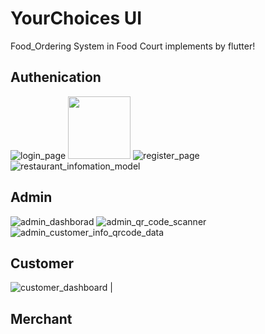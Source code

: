 # YourChoices UI
Food_Ordering System in Food Court implements by flutter!
## Authenication
![login_page](https://github.com/pakkawat-boonsri/YourChoices/assets/91787198/49866da7-93ff-4f19-a9c8-e28e5fdecf29) <img src="${https://github.com/pakkawat-boonsri/YourChoices/assets/91787198/49866da7-93ff-4f19-a9c8-e28e5fdecf29}" width="100" height="100" /> ![register_page](https://github.com/pakkawat-boonsri/YourChoices/assets/91787198/0753e5a1-bc3f-4866-bb89-f92c18124b15)  ![restaurant_infomation_model](https://github.com/pakkawat-boonsri/YourChoices/assets/91787198/478f7678-3475-4b54-9625-39c2e1d091da)
## Admin
![admin_dashborad](https://github.com/pakkawat-boonsri/YourChoices/assets/91787198/8a41c0a0-5aa4-442e-820a-ba31c08cf36b)  ![admin_qr_code_scanner](https://github.com/pakkawat-boonsri/YourChoices/assets/91787198/a51fd908-7d8a-492c-979e-0b09424f67af)  ![admin_customer_info_qrcode_data](https://github.com/pakkawat-boonsri/YourChoices/assets/91787198/01ff1229-d937-4dc8-b78f-817b8b80c8d2)
## Customer
![customer_dashboard](https://github.com/pakkawat-boonsri/YourChoices/assets/91787198/30196126-f1b0-4cc2-81b4-21d18f11c85c) | 

## Merchant

